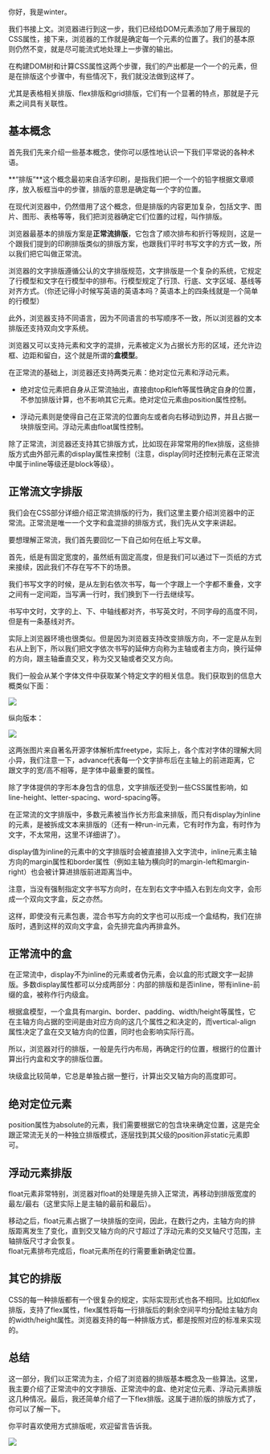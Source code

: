 你好，我是winter。

我们书接上文。浏览器进行到这一步，我们已经给DOM元素添加了用于展现的CSS属性，接下来，浏览器的工作就是确定每一个元素的位置了。我们的基本原则仍然不变，就是尽可能流式地处理上一步骤的输出。

在构建DOM树和计算CSS属性这两个步骤，我们的产出都是一个一个的元素，但是在排版这个步骤中，有些情况下，我们就没法做到这样了。

尤其是表格相关排版、flex排版和grid排版，它们有一个显著的特点，那就是子元素之间具有关联性。

基本概念
----

首先我们先来介绍一些基本概念，使你可以感性地认识一下我们平常说的各种术语。

**“排版”**这个概念最初来自活字印刷，是指我们把一个一个的铅字根据文章顺序，放入板框当中的步骤，排版的意思是确定每一个字的位置。

在现代浏览器中，仍然借用了这个概念，但是排版的内容更加复杂，包括文字、图片、图形、表格等等，我们把浏览器确定它们位置的过程，叫作排版。

浏览器最基本的排版方案是**正常流排版**，它包含了顺次排布和折行等规则，这是一个跟我们提到的印刷排版类似的排版方案，也跟我们平时书写文字的方式一致，所以我们把它叫做正常流。

浏览器的文字排版遵循公认的文字排版规范，文字排版是一个复杂的系统，它规定了行模型和文字在行模型中的排布。行模型规定了行顶、行底、文字区域、基线等对齐方式。（你还记得小时候写英语的英语本吗？英语本上的四条线就是一个简单的行模型）

此外，浏览器支持不同语言，因为不同语言的书写顺序不一致，所以浏览器的文本排版还支持双向文字系统。

浏览器又可以支持元素和文字的混排，元素被定义为占据长方形的区域，还允许边框、边距和留白，这个就是所谓的**盒模型**。

在正常流的基础上，浏览器还支持两类元素：绝对定位元素和浮动元素。

*   绝对定位元素把自身从正常流抽出，直接由top和left等属性确定自身的位置，不参加排版计算，也不影响其它元素。绝对定位元素由position属性控制。
    
*   浮动元素则是使得自己在正常流的位置向左或者向右移动到边界，并且占据一块排版空间。浮动元素由float属性控制。
    

除了正常流，浏览器还支持其它排版方式，比如现在非常常用的flex排版，这些排版方式由外部元素的display属性来控制（注意，display同时还控制元素在正常流中属于inline等级还是block等级）。

正常流文字排版
-------

我们会在CSS部分详细介绍正常流排版的行为，我们这里主要介绍浏览器中的正常流。正常流是唯一一个文字和盒混排的排版方式，我们先从文字来讲起。

要想理解正常流，我们首先要回忆一下自己如何在纸上写文章。

首先，纸是有固定宽度的，虽然纸有固定高度，但是我们可以通过下一页纸的方式来接续，因此我们不存在写不下的场景。

我们书写文字的时候，是从左到右依次书写，每一个字跟上一个字都不重叠，文字之间有一定间距，当写满一行时，我们换到下一行去继续写。

书写中文时，文字的上、下、中轴线都对齐，书写英文时，不同字母的高度不同，但是有一条基线对齐。

实际上浏览器环境也很类似。但是因为浏览器支持改变排版方向，不一定是从左到右从上到下，所以我们把文字依次书写的延伸方向称为主轴或者主方向，换行延伸的方向，跟主轴垂直交叉，称为交叉轴或者交叉方向。

我们一般会从某个字体文件中获取某个特定文字的相关信息。我们获取到的信息大概类似下面：

![](https://static001.geekbang.org/resource/image/06/01/0619d38f00d539f7b6773e541ce6fa01.png)

纵向版本：

![](https://static001.geekbang.org/resource/image/c3/96/c361c7ff3a11216c139ed462b9d5f196.png)

这两张图片来自著名开源字体解析库freetype，实际上，各个库对字体的理解大同小异，我们注意一下，advance代表每一个文字排布后在主轴上的前进距离，它跟文字的宽/高不相等，是字体中最重要的属性。

除了字体提供的字形本身包含的信息，文字排版还受到一些CSS属性影响，如line-height、letter-spacing、word-spacing等。

在正常流的文字排版中，多数元素被当作长方形盒来排版，而只有display为inline的元素，是被拆成文本来排版的（还有一种run-in元素，它有时作为盒，有时作为文字，不太常用，这里不详细讲了）。

display值为inline的元素中的文字排版时会被直接排入文字流中，inline元素主轴方向的margin属性和border属性（例如主轴为横向时的margin-left和margin-right）也会被计算进排版前进距离当中。

注意，当没有强制指定文字书写方向时，在左到右文字中插入右到左向文字，会形成一个双向文字盒，反之亦然。

这样，即使没有元素包裹，混合书写方向的文字也可以形成一个盒结构，我们在排版时，遇到这样的双向文字盒，会先排完盒内再排盒外。

正常流中的盒
------

在正常流中，display不为inline的元素或者伪元素，会以盒的形式跟文字一起排版。多数display属性都可以分成两部分：内部的排版和是否inline，带有inline-前缀的盒，被称作行内级盒。

根据盒模型，一个盒具有margin、border、padding、width/height等属性，它在主轴方向占据的空间是由对应方向的这几个属性之和决定的，而vertical-align属性决定了盒在交叉轴方向的位置，同时也会影响实际行高。

所以，浏览器对行的排版，一般是先行内布局，再确定行的位置，根据行的位置计算出行内盒和文字的排版位置。

块级盒比较简单，它总是单独占据一整行，计算出交叉轴方向的高度即可。

绝对定位元素
------

position属性为absolute的元素，我们需要根据它的包含块来确定位置，这是完全跟正常流无关的一种独立排版模式，逐层找到其父级的position非static元素即可。

浮动元素排版
------

float元素非常特别，浏览器对float的处理是先排入正常流，再移动到排版宽度的最左/最右（这里实际上是主轴的最前和最后）。

移动之后，float元素占据了一块排版的空间，因此，在数行之内，主轴方向的排版距离发生了变化，直到交叉轴方向的尺寸超过了浮动元素的交叉轴尺寸范围，主轴排版尺寸才会恢复。  
float元素排布完成后，float元素所在的行需要重新确定位置。

其它的排版
-----

CSS的每一种排版都有一个很复杂的规定，实际实现形式也各不相同。比如如flex排版，支持了flex属性，flex属性将每一行排版后的剩余空间平均分配给主轴方向的width/height属性。浏览器支持的每一种排版方式，都是按照对应的标准来实现的。

总结
--

这一部分，我们以正常流为主，介绍了浏览器的排版基本概念及一些算法。这里，我主要介绍了正常流中的文字排版、正常流中的盒、绝对定位元素、浮动元素排版这几种情况。最后，我还简单介绍了一下flex排版。这属于进阶版的排版方式了，你可以了解一下。

你平时喜欢使用方式排版呢，欢迎留言告诉我。

![](https://static001.geekbang.org/resource/image/7c/b1/7ca7c24e92d25bde2e8609ed5386b5b1.jpg)